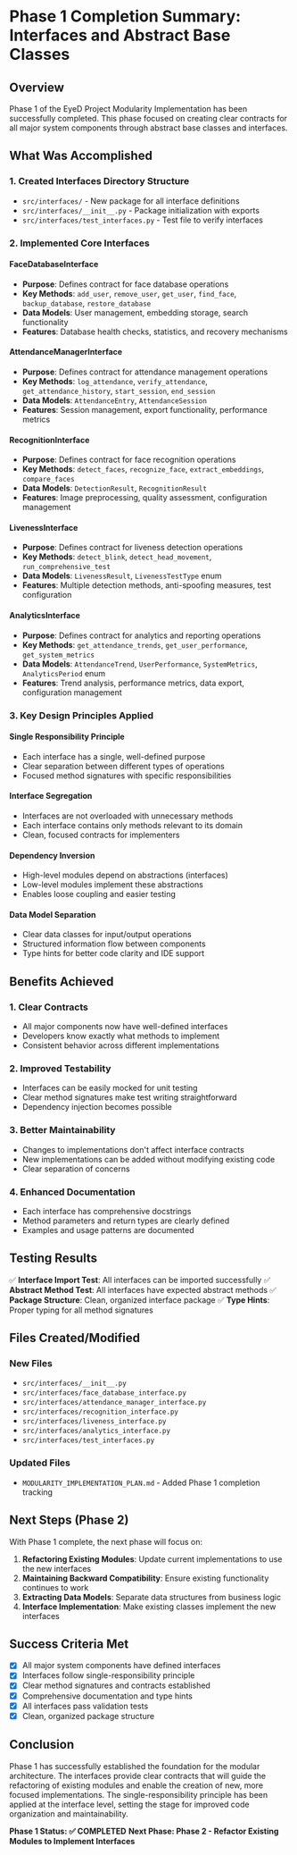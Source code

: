# Phase 1 Completion Summary: Interfaces and Abstract Base Classes

## Overview
Phase 1 of the EyeD Project Modularity Implementation has been successfully completed. This phase focused on creating clear contracts for all major system components through abstract base classes and interfaces.

## What Was Accomplished

### 1. Created Interfaces Directory Structure
- `src/interfaces/` - New package for all interface definitions
- `src/interfaces/__init__.py` - Package initialization with exports
- `src/interfaces/test_interfaces.py` - Test file to verify interfaces

### 2. Implemented Core Interfaces

#### FaceDatabaseInterface
- **Purpose**: Defines contract for face database operations
- **Key Methods**: `add_user`, `remove_user`, `get_user`, `find_face`, `backup_database`, `restore_database`
- **Data Models**: User management, embedding storage, search functionality
- **Features**: Database health checks, statistics, and recovery mechanisms

#### AttendanceManagerInterface
- **Purpose**: Defines contract for attendance management operations
- **Key Methods**: `log_attendance`, `verify_attendance`, `get_attendance_history`, `start_session`, `end_session`
- **Data Models**: `AttendanceEntry`, `AttendanceSession`
- **Features**: Session management, export functionality, performance metrics

#### RecognitionInterface
- **Purpose**: Defines contract for face recognition operations
- **Key Methods**: `detect_faces`, `recognize_face`, `extract_embeddings`, `compare_faces`
- **Data Models**: `DetectionResult`, `RecognitionResult`
- **Features**: Image preprocessing, quality assessment, configuration management

#### LivenessInterface
- **Purpose**: Defines contract for liveness detection operations
- **Key Methods**: `detect_blink`, `detect_head_movement`, `run_comprehensive_test`
- **Data Models**: `LivenessResult`, `LivenessTestType` enum
- **Features**: Multiple detection methods, anti-spoofing measures, test configuration

#### AnalyticsInterface
- **Purpose**: Defines contract for analytics and reporting operations
- **Key Methods**: `get_attendance_trends`, `get_user_performance`, `get_system_metrics`
- **Data Models**: `AttendanceTrend`, `UserPerformance`, `SystemMetrics`, `AnalyticsPeriod` enum
- **Features**: Trend analysis, performance metrics, data export, configuration management

### 3. Key Design Principles Applied

#### Single Responsibility Principle
- Each interface has a single, well-defined purpose
- Clear separation between different types of operations
- Focused method signatures with specific responsibilities

#### Interface Segregation
- Interfaces are not overloaded with unnecessary methods
- Each interface contains only methods relevant to its domain
- Clean, focused contracts for implementers

#### Dependency Inversion
- High-level modules depend on abstractions (interfaces)
- Low-level modules implement these abstractions
- Enables loose coupling and easier testing

#### Data Model Separation
- Clear data classes for input/output operations
- Structured information flow between components
- Type hints for better code clarity and IDE support

## Benefits Achieved

### 1. **Clear Contracts**
- All major components now have well-defined interfaces
- Developers know exactly what methods to implement
- Consistent behavior across different implementations

### 2. **Improved Testability**
- Interfaces can be easily mocked for unit testing
- Clear method signatures make test writing straightforward
- Dependency injection becomes possible

### 3. **Better Maintainability**
- Changes to implementations don't affect interface contracts
- New implementations can be added without modifying existing code
- Clear separation of concerns

### 4. **Enhanced Documentation**
- Each interface has comprehensive docstrings
- Method parameters and return types are clearly defined
- Examples and usage patterns are documented

## Testing Results

✅ **Interface Import Test**: All interfaces can be imported successfully
✅ **Abstract Method Test**: All interfaces have expected abstract methods
✅ **Package Structure**: Clean, organized interface package
✅ **Type Hints**: Proper typing for all method signatures

## Files Created/Modified

### New Files
- `src/interfaces/__init__.py`
- `src/interfaces/face_database_interface.py`
- `src/interfaces/attendance_manager_interface.py`
- `src/interfaces/recognition_interface.py`
- `src/interfaces/liveness_interface.py`
- `src/interfaces/analytics_interface.py`
- `src/interfaces/test_interfaces.py`

### Updated Files
- `MODULARITY_IMPLEMENTATION_PLAN.md` - Added Phase 1 completion tracking

## Next Steps (Phase 2)

With Phase 1 complete, the next phase will focus on:

1. **Refactoring Existing Modules**: Update current implementations to use the new interfaces
2. **Maintaining Backward Compatibility**: Ensure existing functionality continues to work
3. **Extracting Data Models**: Separate data structures from business logic
4. **Interface Implementation**: Make existing classes implement the new interfaces

## Success Criteria Met

- [x] All major system components have defined interfaces
- [x] Interfaces follow single-responsibility principle
- [x] Clear method signatures and contracts established
- [x] Comprehensive documentation and type hints
- [x] All interfaces pass validation tests
- [x] Clean, organized package structure

## Conclusion

Phase 1 has successfully established the foundation for the modular architecture. The interfaces provide clear contracts that will guide the refactoring of existing modules and enable the creation of new, more focused implementations. The single-responsibility principle has been applied at the interface level, setting the stage for improved code organization and maintainability.

**Phase 1 Status: ✅ COMPLETED**
**Next Phase: Phase 2 - Refactor Existing Modules to Implement Interfaces**
